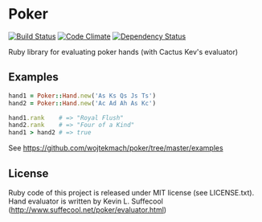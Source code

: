 # Poker

[![Build Status](https://secure.travis-ci.org/wojtekmach/poker.png?branch=master)](http://travis-ci.org/wojtekmach/poker)
[![Code Climate](https://codeclimate.com/github/wojtekmach/poker.png)](https://codeclimate.com/github/wojtekmach/poker)
[![Dependency Status](https://gemnasium.com/wojtekmach/poker.png)](https://gemnasium.com/wojtekmach/poker)

Ruby library for evaluating poker hands (with Cactus Kev's evaluator)

## Examples

```ruby
hand1 = Poker::Hand.new('As Ks Qs Js Ts')
hand2 = Poker::Hand.new('Ac Ad Ah As Kc')

hand1.rank    # => "Royal Flush"
hand2.rank    # => "Four of a Kind"
hand1 > hand2 # => true
```

See <https://github.com/wojtekmach/poker/tree/master/examples>

## License

Ruby code of this  project is released under MIT license (see LICENSE.txt). Hand evaluator is written by Kevin L. Suffecool (http://www.suffecool.net/poker/evaluator.html)
